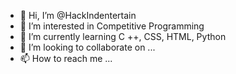 - 👋 Hi, I’m @HackIndentertain
- 👀 I’m interested in Competitive Programming
- 🌱 I’m currently learning C ++, CSS, HTML, Python
- 💞️ I’m looking to collaborate on ...
- 📫 How to reach me ...

<!---
HackIndentertain/HackIndentertain is a ✨ special ✨ repository because its `README.md` (this file) appears on your GitHub profile.
You can click the Preview link to take a look at your changes.
--->
